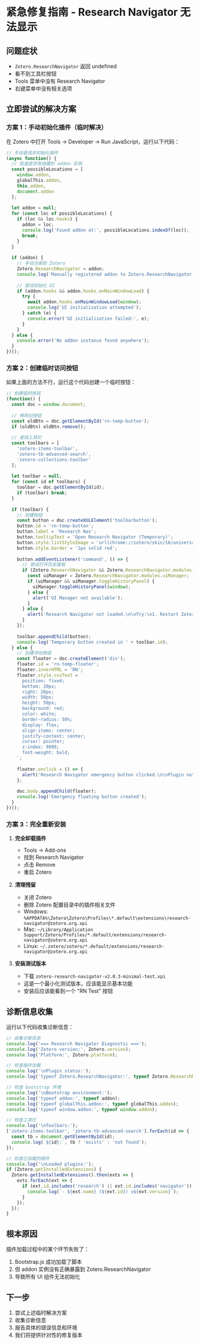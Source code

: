# 紧急修复指南 - Research Navigator 无法显示

## 问题症状
- `Zotero.ResearchNavigator` 返回 undefined
- 看不到工具栏按钮
- Tools 菜单中没有 Research Navigator
- 右键菜单中没有相关选项

## 立即尝试的解决方案

### 方案 1：手动初始化插件（临时解决）

在 Zotero 中打开 Tools → Developer → Run JavaScript，运行以下代码：

```javascript
// 手动查找并初始化插件
(async function() {
  // 检查是否有隐藏的 addon 实例
  const possibleLocations = [
    window.addon,
    globalThis.addon,
    this.addon,
    document.addon
  ];
  
  let addon = null;
  for (const loc of possibleLocations) {
    if (loc && loc.hooks) {
      addon = loc;
      console.log('Found addon at:', possibleLocations.indexOf(loc));
      break;
    }
  }
  
  if (addon) {
    // 手动注册到 Zotero
    Zotero.ResearchNavigator = addon;
    console.log('Manually registered addon to Zotero.ResearchNavigator');
    
    // 尝试初始化 UI
    if (addon.hooks && addon.hooks.onMainWindowLoad) {
      try {
        await addon.hooks.onMainWindowLoad(window);
        console.log('UI initialization attempted');
      } catch (e) {
        console.error('UI initialization failed:', e);
      }
    }
  } else {
    console.error('No addon instance found anywhere');
  }
})();
```

### 方案 2：创建临时访问按钮

如果上面的方法不行，运行这个代码创建一个临时按钮：

```javascript
// 创建临时按钮
(function() {
  const doc = window.document;
  
  // 移除旧按钮
  const oldBtn = doc.getElementById('rn-temp-button');
  if (oldBtn) oldBtn.remove();
  
  // 查找工具栏
  const toolbars = [
    'zotero-items-toolbar',
    'zotero-tb-advanced-search',
    'zotero-collections-toolbar'
  ];
  
  let toolbar = null;
  for (const id of toolbars) {
    toolbar = doc.getElementById(id);
    if (toolbar) break;
  }
  
  if (toolbar) {
    // 创建按钮
    const button = doc.createXULElement('toolbarbutton');
    button.id = 'rn-temp-button';
    button.label = 'Research Nav';
    button.tooltipText = 'Open Research Navigator (Temporary)';
    button.style.listStyleImage = 'url(chrome://zotero/skin/16/universal/folder.svg)';
    button.style.border = '1px solid red';
    
    button.addEventListener('command', () => {
      // 尝试打开历史面板
      if (Zotero.ResearchNavigator && Zotero.ResearchNavigator.modules) {
        const uiManager = Zotero.ResearchNavigator.modules.uiManager;
        if (uiManager && uiManager.toggleHistoryPanel) {
          uiManager.toggleHistoryPanel(window);
        } else {
          alert('UI Manager not available');
        }
      } else {
        alert('Research Navigator not loaded.\n\nTry:\n1. Restart Zotero\n2. Disable and re-enable the plugin\n3. Reinstall the plugin');
      }
    });
    
    toolbar.appendChild(button);
    console.log('Temporary button created in ' + toolbar.id);
  } else {
    // 创建浮动按钮
    const floater = doc.createElement('div');
    floater.id = 'rn-temp-floater';
    floater.innerHTML = 'RN';
    floater.style.cssText = `
      position: fixed;
      bottom: 20px;
      right: 20px;
      width: 50px;
      height: 50px;
      background: red;
      color: white;
      border-radius: 50%;
      display: flex;
      align-items: center;
      justify-content: center;
      cursor: pointer;
      z-index: 9999;
      font-weight: bold;
    `;
    
    floater.onclick = () => {
      alert('Research Navigator emergency button clicked.\n\nPlugin not properly loaded.');
    };
    
    doc.body.appendChild(floater);
    console.log('Emergency floating button created');
  }
})();
```

### 方案 3：完全重新安装

1. **完全卸载插件**
   - Tools → Add-ons
   - 找到 Research Navigator
   - 点击 Remove
   - 重启 Zotero

2. **清理残留**
   - 关闭 Zotero
   - 删除 Zotero 配置目录中的插件相关文件
   - Windows: `%APPDATA%\Zotero\Zotero\Profiles\*.default\extensions\research-navigator@zotero.org.xpi`
   - Mac: `~/Library/Application Support/Zotero/Profiles/*.default/extensions/research-navigator@zotero.org.xpi`
   - Linux: `~/.zotero/zotero/*.default/extensions/research-navigator@zotero.org.xpi`

3. **安装测试版本**
   - 下载 `zotero-research-navigator-v2.0.3-minimal-test.xpi`
   - 这是一个最小化测试版本，应该能显示基本功能
   - 安装后应该能看到一个 "RN Test" 按钮

## 诊断信息收集

运行以下代码收集诊断信息：

```javascript
// 收集诊断信息
console.log('=== Research Navigator Diagnostic ===');
console.log('Zotero version:', Zotero.version);
console.log('Platform:', Zotero.platform);

// 检查插件加载
console.log('\nPlugin status:');
console.log('typeof Zotero.ResearchNavigator:', typeof Zotero.ResearchNavigator);

// 检查 bootstrap 环境
console.log('\nBootstrap environment:');
console.log('typeof addon:', typeof addon);
console.log('typeof globalThis.addon:', typeof globalThis.addon);
console.log('typeof window.addon:', typeof window.addon);

// 检查工具栏
console.log('\nToolbars:');
['zotero-items-toolbar', 'zotero-tb-advanced-search'].forEach(id => {
  const tb = document.getElementById(id);
  console.log(`${id}:`, tb ? 'exists' : 'not found');
});

// 检查已加载的插件
console.log('\nLoaded plugins:');
if (Zotero.getInstalledExtensions) {
  Zotero.getInstalledExtensions().then(exts => {
    exts.forEach(ext => {
      if (ext.id.includes('research') || ext.id.includes('navigator')) {
        console.log(`- ${ext.name} (${ext.id}) v${ext.version}`);
      }
    });
  });
}
```

## 根本原因

插件加载过程中的某个环节失败了：
1. Bootstrap.js 成功加载了脚本
2. 但 addon 实例没有正确暴露到 Zotero.ResearchNavigator
3. 导致所有 UI 组件无法初始化

## 下一步

1. 尝试上述临时解决方案
2. 收集诊断信息
3. 报告具体的错误信息和环境
4. 我们将提供针对性的修复版本